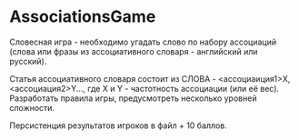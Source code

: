 # AssociationsGame

Словесная игра - необходимо угадать слово по набору ассоциаций (слова или фразы из ассоциативного словаря - английский или русский).

Статья ассоциативного словаря состоит из СЛОВА - <ассоциаиция1>X, <ассоциация2>Y...,
где X и Y - частотность ассоциации (или её вес). Разработать правила игры, предусмотреть несколько уровней сложности.

Персистенция результатов игроков в файл + 10 баллов.
